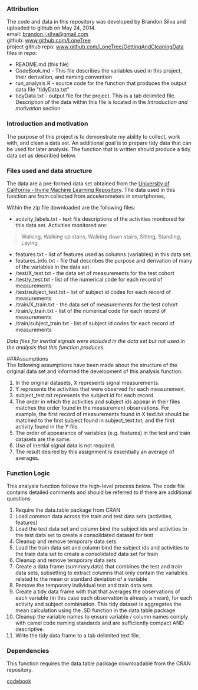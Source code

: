 ### Attribution  
The code and data in this repository was developed by Brandon Silva and uploaded to github on May 24, 2014.  
email: brandon.j.silva@gmail.com  
github: www.github.com/LoneTree  
project github repo: www.github.com/LoneTree/GettingAndCleaningData  
files in repo:  
* README.md (this file)  
* CodeBook.md - This file describes the variables used in this project, their derivation, and naming convention  
* run_analysis.R - source code for the function that produces the output data file "tidyData.txt"  
* tidyData.txt - output file for the project. This is a tab delimited file. Description of the data within this file is located in the _Introduction and motivation_ section

### Introduction and motivation  
The purpose of this project is to demonstrate my ability to collect, work with, and clean a data set. An additional goal is to prepare tidy data that can be used for later analysis. The function that is written should produce a tidy data set as described below.  

### Files used and data structure  
The data are a pre-formed data set obtained from the [University of California - Irvine Machine Learning Repository](https://d396qusza40orc.cloudfront.net/getdata%2Fprojectfiles%2FUCI%20HAR%20Dataset.zip). The data used in this function are from collected from accelerometers in smartphones, 

Within the zip file downloaded are the following files:
* activity_labels.txt - text file descriptions of the activities monitored for this data set. Activities monitored are:
> Walking, Walking up stairs, Walking down stairs, Sitting, Standing, Laying
* features.txt - list of features used as columns (variables) in this data set. 
* features_info.txt - file that describes the purpose and derivation of many of the variables in the data set
* /test/X_test.txt - the data set of measurements for the test cohort
* /test/y_test.txt - list of the numerical code for each record of measurements
* /test/subject_test.txt - list of subject id codes for each record of measurements
* /train/X_train.txt - the data set of measurements for the test cohort
* /train/y_train.txt - list of the numerical code for each record of measurements
* /train/subject_train.txt - list of subject id codes for each record of measurements

*_Data files for inertial signals were included in the data set but not used in the analysis that this function produces._*

###Assumptions  
The following assumptions have been made about the structure of the original data set and informed the development of this analysis function.  
1. In the original datasets, X represents signal measurements.
2. Y represents the activities that were observed for each measurement.
3. subject_test.txt represents the subject id for each record
4. The order in which the activities and subject ids appear in their files matches the order found in the measurement observations. For example, the first record of measurements found in X text.txt should be matched to the first subject found in subject_text.txt, and the first activity found in the Y file.
5. The order of appearance of variables (e.g. features) in the test and train datasets are the same.
6. Use of inertial signal data is not required.  
7. The result desired by this assignment is essentially an average of averages. 

### Function Logic  
This analysis function follows the high-level process below. The code file contains detailed comments and should be referred to if there are additional questions
1. Require the data.table package from CRAN  
2. Load common data across the train and test data sets (activities, features)  
3. Load the test data set and column bind the subject ids and activities to the test data set to create a consolidated dataset for test  
4. Cleanup and remove temporary data sets  
5. Load the train data set and column bind the subject ids and activities to the train data set to create a consolidated data set for train  
6. Cleanup and remove temporary data sets  
7. Create a data frame (summary.data) that combines the test and train data sets, subsetting to extract columns that only contain the variables related to the mean or standard deviation of a variable  
8. Remove the temporary individual test and train data sets  
9. Create a tidy data frame with that that averages the observations of each variable (in this case each observation is already a mean), for each activity and subject combination. This tidy dataset is aggregates the mean calculation using the .SD function in the data.table package  
10. Cleanup the variable names to ensure variable / column names comply with camel code naming standards and are sufficiently compact AND descriptive.  
11. Write the tidy data frame to a tab delimited text file.  

### Dependencies  
This function requires the data.table package downloadable from the CRAN repository.
 
[codebook](https://github.com/LoneTree/GettingAndCleaningData/blob/master/CodeBook.md)
